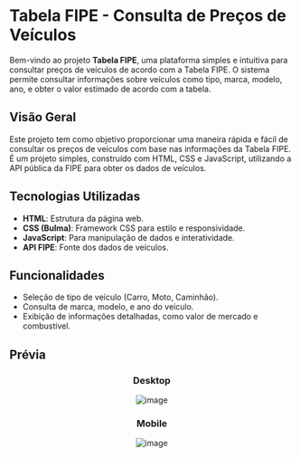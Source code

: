 # Tabela FIPE - Consulta de Preços de Veículos

Bem-vindo ao projeto **Tabela FIPE**, uma plataforma simples e intuitiva para consultar preços de veículos de acordo com a Tabela FIPE. O sistema permite consultar informações sobre veículos como tipo, marca, modelo, ano, e obter o valor estimado de acordo com a tabela.

## Visão Geral

Este projeto tem como objetivo proporcionar uma maneira rápida e fácil de consultar os preços de veículos com base nas informações da Tabela FIPE. É um projeto simples, construído com HTML, CSS e JavaScript, utilizando a API pública da FIPE para obter os dados de veículos.

## Tecnologias Utilizadas

- **HTML**: Estrutura da página web.
- **CSS (Bulma)**: Framework CSS para estilo e responsividade.
- **JavaScript**: Para manipulação de dados e interatividade.
- **API FIPE**: Fonte dos dados de veículos.

## Funcionalidades

- Seleção de tipo de veículo (Carro, Moto, Caminhão).
- Consulta de marca, modelo, e ano do veículo.
- Exibição de informações detalhadas, como valor de mercado e combustível.

## Prévia

<div align="center">

### Desktop  
![image](https://github.com/user-attachments/assets/dbc81100-9a2b-4499-8b02-a54136b25ac9)

### Mobile  
![image](https://github.com/user-attachments/assets/6e530fe0-1563-40ce-9193-54fb20f2e365)

</div>
